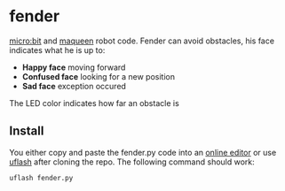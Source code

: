 # fender

[micro:bit](https://www.microbit.org) and [maqueen](https://www.google.com) robot code. Fender can avoid obstacles, his face indicates what he is up to:

* **Happy face** moving forward
* **Confused face** looking for a new position
* **Sad face** exception occured

The LED color indicates how far an obstacle is

## Install

You either copy and paste the fender.py code into an [online editor](https://python.microbit.org/v/1.1) or use [uflash](https://github.com/ntoll/uflash) after cloning the repo. The following command should work:

```
uflash fender.py
```
